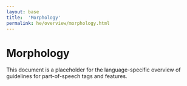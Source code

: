 ```yaml
---
layout: base
title:  'Morphology'
permalink: he/overview/morphology.html
---
```


# Morphology

This document is a placeholder for the language-specific overview of
guidelines for part-of-speech tags and features.
